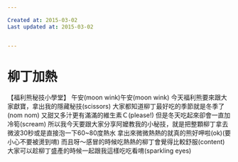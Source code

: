 ```yaml
---

Created at: 2015-03-02
Last updated at: 2015-03-02


---
```


# 柳丁加熱


【福利熊秘技小學堂】
午安(moon wink)午安(moon wink)
今天福利熊要來跟大家獻寶，拿出我的隱藏秘技(scissors)
大家都知道柳丁最好吃的季節就是冬季了(nom nom)
又甜又多汁更有滿滿的維生素Ｃ(please!)
但是冬天吃起來卻會一直加冷筍(scream)
所以我今天要跟大家分享阿嬤教我的小秘技，就是把整顆柳丁拿去微波30秒或是直接泡一下60~80度熱水
拿出來微微熱熱的就真的熊好呷啦(ok)(要小心不要被燙到唷)
而且呀～感冒的時候吃熱熱的柳丁會覺得比較舒服(content)
大家可以趁柳丁盛產的時候一起跟我這樣吃吃看唷(sparkling eyes)

